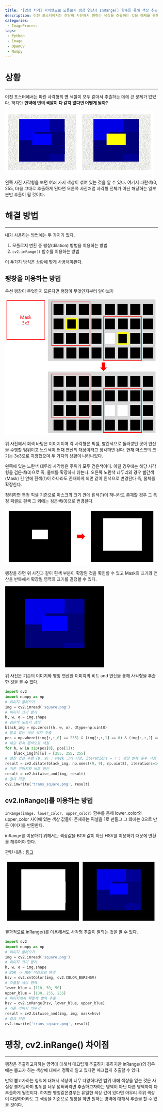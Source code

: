 ```yaml
---
title: "[영상 처리] 파이썬으로 모폴로지 팽창 연산과 InRange() 함수를 통해 색상 추출하기"
description: 이전 포스터에서는 간단히 사진에서 원하는 색상을 추출하는 것을 예제를 통해 알아보았다. 이번 포스터는 좀 더 까다로운 상황에서 모폴로지 팽창 연산이나, inRange() 함수를 통해 색상을 추출하는 방법에 대해서 알아보자
categories:
 - ImageProcess
tags:
 - Python
 - Image
 - OpenCV
 - Numpy
---
```


# 상황

<hr>

이전 포스터에서는 파란 사각형의 면 색깔이 모두 같아서 추출하는 데에 큰 문제가 없었다. 하지만 **만약에 면의 색깔이 다 같지 않다면 어떻게 될까?**

![extractImageDarkColor1](/assets/postImages/ExtractDarkColorFromImage/extractImageDarkColor1.PNG)

왼쪽 사진 사각형을 보면 여러 가지 색상이 섞여 있는 것을 알 수 있다. 여기서 파란색(0, 255, 0)을 그대로 추출하게 된다면 오른쪽 사진처럼 사각형 전체가 아닌 해당하는 일부분만 추출이 될 것이다.

# 해결 방법

<hr>

내가 사용하는 방법에는 두 가지가 있다.

1. 모폴로지 변환 중 팽창(dilation) 방법을 이용하는 방법
2. `cv2.inRange()` 함수를 이용하는 방법

이 두가지 방식은 상황에 맞게 사용해야한다.

## 팽창을 이용하는 방법

우선 팽창이 무엇인지 모른다면 팽창이 무엇인지부터 알아보자

![extractImageDarkColor2](/assets/postImages/ExtractDarkColorFromImage/extractImageDarkColor2.PNG)

위 사진에서 회색 바탕은 이미지이며 각 사각형은 픽셀, 빨간색으로 둘러쌓인 곳이 연산을 수행할 범위이고 노란색이 현재 연산의 대상이라고 생각하면 된다. 현재 마스크의 크기는 3x3으로 지정했으며 두 가지의 상황이 나타나있다.

왼쪽에 있는 노란색 테두리 사각형은 주위가 모두 검은색이다. 이럴 경우에는 해당 사각형을 검은색(0)으로 즉, 물체를 확장하지 않는다. 오른쪽 노란색 테두리의 경우 빨간색(Mask) 칸 안에 흰색(1)이 하나라도 존재하게 되면 같이 흰색으로 변경된다 즉, 물체를 확장한다.

정리하면 특정 픽셀 기준으로 마스크의 크기 안에 흰색(1)이 하나라도 존재할 경우 그 특정 픽셀로 흰색 그 외에는 검은색(0)으로 변경된다.

![extractImageDarkColor3](/assets/postImages/ExtractDarkColorFromImage/extractImageDarkColor3.PNG)

팽창을 하면 위 사진과 같이 흰색 부분이 확장된 것을 확인할 수 있고 Mask의 크기와 연산을 반복해서 확장될 영역의 크기를 결정할 수 있다.

![extractImageDarkColor4](/assets/postImages/ExtractDarkColorFromImage/extractImageDarkColor4.png)

위 사진은 기존의 이미지와 팽창 연산한 이미지의 비트 and 연산을 통해 사각형을 추출한 것을 볼 수 있다.

``` python
import cv2
import numpy as np
# 이미지 불러오기
img = cv2.imread('square.png')
# 이미지 크기 얻기
h, w, o = img.shape
# 검은색 도화지 생성
black_img = np.zeros((h, w, o), dtype=np.uint8)
# 알고 있는 색상 위치 추출
pos = np.where((img[:,:,0] == 255) & (img[:,:,1] == 0) & (img[:,:,2] == 0))
# 해당 위치 흰색으로 색칠
for h, w in zip(pos[0], pos[1]):
    black_img[h][w] = [255, 255, 255]
# 팽창 연산 수행 (9, 9) : Mask 크기 지정, iterations = ? : 팽창 반복 횟수 지정
result = cv2.dilate(black_img, np.ones((9, 9), np.uint8), iterations=14)
# 기존 이미지와 비트 연산
result = cv2.bitwise_and(img, result)
# 결과 저장
cv2.imwrite('trans_square.png', result)
```

## cv2.inRange()를 이용하는 방법

`inRange(image, lower_color, upper_color)` 함수를 통해 lower_color와 upper_color 사이에 있는 색상 값들이 존재하는 픽셀을 1로 만들고 그 외에는 0으로 만든 이미지를 반환한다.

inRange를 이용하기 위해서는 색상값을 BGR 값이 아닌 HSV를 이용하기 때문에 변환을 해주어야 한다.

관련 내용 : [링크](https://docs.opencv.org/3.4/da/d97/tutorial_threshold_inRange.html)

![extractImageDarkColor5](/assets/postImages/ExtractDarkColorFromImage/extractImageDarkColor5.PNG)

결과적으로 inRange()를 이용해서도 사각형 추출이 잘되는 것을 알 수 있다.

``` python
import cv2
import numpy as np
# 이미지 불러오기
img = cv2.imread('square.png')
# 이미지 크기 얻기
h, w, o = img.shape
# BGR -> HSV 색상으로 변경
hsv = cv2.cvtColor(img, cv2.COLOR_BGR2HSV)
# 추출할 색상 영역
lower_blue = (110, 50, 50)
upper_blue = (130, 255, 255)
# 이미지에서 파랑색 영역 추출
hsv = cv2.inRange(hsv, lower_blue, upper_blue)
# 기존 이미지 씌우기
result = cv2.bitwise_and(img, img, mask=hsv)
# 결과 저장
cv2.imwrite('trans_square.png', result)
```

# 팽창, cv2.inRange() 차이점

<hr>

팽창은 추출하고자하는 영역에 대해서 매끄럽게 추출하지 못하지만 inRange()의 경우에는 뽑고자 하는 색상에 대해서 정확히 알고 있다면 매끄럽게 추출할 수 있다.

만약 뽑고자하는 영역에 대해서 색상이 너무 다양하다면 범위 내에 색상을 얻는 것은 사실상 불가능하며 범위를 너무 넓혀버리면 추출하고자하는 영역이 아닌 다른 영역까지 다 추출하게 될것이다. 하지만 팽창같은경우는 유일한 색상 값이 있다면 아무리 주위 색상이 다양하더라도 그 색상을 기준으로 팽창을 하면 원하는 영역에 대해서 추출을 할 수 있을 것이다.

